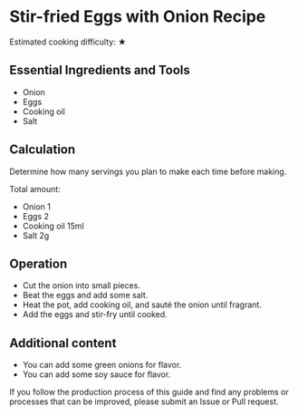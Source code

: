 # Stir-fried Eggs with Onion Recipe

Estimated cooking difficulty: ★

## Essential Ingredients and Tools

* Onion
* Eggs
* Cooking oil
* Salt

## Calculation

Determine how many servings you plan to make each time before making.

Total amount:

* Onion 1
* Eggs 2
* Cooking oil 15ml
* Salt 2g

## Operation

* Cut the onion into small pieces.
* Beat the eggs and add some salt.
* Heat the pot, add cooking oil, and sauté the onion until fragrant.
* Add the eggs and stir-fry until cooked.

## Additional content

* You can add some green onions for flavor.
* You can add some soy sauce for flavor.

If you follow the production process of this guide and find any problems or processes that can be improved, please submit an Issue or Pull request.
